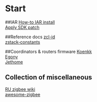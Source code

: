 # Start

##IAR
[How-to IAR install](./IAR_install)  
[Apply SDK patch](./IAR_install#apply-sdk-patch)

##Reference docs
[zcl-id](https://github.com/zigbeer/zcl-id/wiki#5-table-of-identifiers)  
[zstack-constants](https://github.com/zigbeer/zstack-constants/wiki#5-table-of-constants)

##Coordinators & routers firmware
[Koenkk](https://github.com/Koenkk/Z-Stack-firmware)  
[Egony](https://github.com/egony/cc2652p_E72-2G4M20S1E/tree/master/firmware)  
[Jethome](https://github.com/jethome-ru/zigbee-firmware)  

## Collection of miscellaneous
[RU zigbee wiki](https://zigbee.wiki/)  
[awesome-zigbee](https://github.com/hobbyquaker/awesome-zigbee)  
